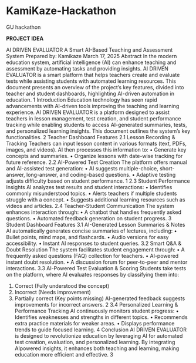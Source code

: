 # KamiKaze-Hackathon
GU hackathon

**PROJECT IDEA**

AI DRIVEN EVALUATOR
A Smart AI-Based Teaching and Assessment System
Prepared by: Kamikaze
March 17, 2025
Abstract
In the modern education system, artificial intelligence (AI) can enhance teaching
and assessment by automating tasks and providing insights. AI DRIVEN EVALUATOR is a smart platform that helps teachers create and evaluate tests while
assisting students with automated learning resources. This document presents an
overview of the project’s key features, divided into teacher and student dashboards,
highlighting AI-driven automation in education.
1 Introduction
Education technology has seen rapid advancements with AI-driven tools improving the
teaching and learning experience. AI DRIVEN EVALUATOR is a platform designed
to assist teachers in lesson management, test creation, and student performance tracking while enabling students to access AI-generated summaries, tests, and personalized
learning insights. This document outlines the system’s key functionalities.
2 Teacher Dashboard Features
2.1 Lesson Recording & Tracking
Teachers can input lesson content in various formats (text, PDFs, images, and videos).
AI then processes this information to:
• Generate key concepts and summaries.
• Organize lessons with date-wise tracking for future reference.
2.2 AI-Powered Test Creation
The platform offers manual and AI-assisted test generation:
• AI suggests multiple-choice, short-answer, long-answer, and coding-based questions.
• Adaptive testing adjusts difficulty based on student performance.
1
2.3 Student Performance Insights
AI analyzes test results and student interactions:
• Identifies commonly misunderstood topics.
• Alerts teachers if multiple students struggle with a concept.
• Suggests additional learning resources such as videos and articles.
2.4 Teacher-Student Communication
The system enhances interaction through:
• A chatbot that handles frequently asked questions.
• Automated feedback generation on student progress.
3 Student Dashboard Features
3.1 AI-Generated Lesson Summaries & Notes
AI automatically generates concise summaries of lectures, including:
• Bullet points, mind maps, and flashcards.
• Audio versions for easy accessibility.
• Instant AI responses to student queries.
3.2 Smart Q&A & Doubt Resolution
The system facilitates student engagement through:
• A frequently asked questions (FAQ) collection for teachers.
• AI-powered instant doubt resolution.
• A discussion forum for peer-to-peer and mentor interactions.
3.3 AI-Powered Test Evaluation & Scoring
Students take tests on the platform, where AI evaluates responses by classifying them
into:
1. Correct (Fully understood the concept)
2. Incorrect (Needs improvement)
3. Partially correct (Key points missing)
AI-generated feedback suggests improvements for incorrect answers.
2
3.4 Personalized Learning & Performance Tracking
AI continuously monitors student progress:
• Identifies weaknesses and strengths in different topics.
• Recommends extra practice materials for weaker areas.
• Displays performance trends to guide focused learning.
4 Conclusion
AI DRIVEN EVALUATOR is designed to revolutionize education by leveraging AI
for automated test creation, evaluation, and personalized learning. By integrating AIpowered insights, it enhances both teaching and learning, making education more efficient
and effective.
3
